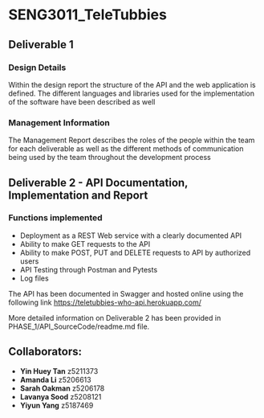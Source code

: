 # SENG3011_TeleTubbies

## Deliverable 1

### Design Details

Within the design report the structure of the API and the web application is defined. The different languages and libraries used for the implementation of the software have been described as well

### Management Information

The Management Report describes the roles of the people within the team for each deliverable as well as the different methods of communication being used by the team throughout the development process

## Deliverable 2 - API	Documentation, Implementation	and	Report	

### Functions implemented
* Deployment as a REST Web service with a clearly documented API
* Ability to make GET requests to the API
* Ability to make POST, PUT and DELETE requests to API by authorized users
* API Testing through Postman and Pytests
* Log files

The API has been documented in Swagger and hosted online using the following link https://teletubbies-who-api.herokuapp.com/

More detailed information on Deliverable 2 has been provided in PHASE_1/API_SourceCode/readme.md file.

## Collaborators:
* **Yin Huey Tan** z5211373
* **Amanda Li** z5206613
* **Sarah Oakman** z5206178
* **Lavanya Sood** z5208121
* **Yiyun Yang** z5187469
